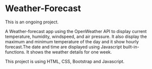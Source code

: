 # Weather-Forecast
This is an ongoing project. 

A Weather-forecast app using the OpenWeather API to display current temperature, humidity, windspeed, and air pressure. It also display the maximum and minimum temperature of the day and it show hourly forecast.The date and time are displayed using Javascript built-in-functions. It shows the weather details for one week.

This project is using HTML, CSS, Bootstrap and Javascript.
